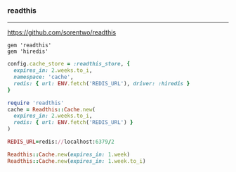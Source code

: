 ### readthis
---

https://github.com/sorentwo/readthis

```
gem 'readthis'
gem 'hiredis'

```

```ruby
config.cache_store = :readthis_store, {
  expires_in: 2.weeks.to_i,
  namespace: 'cache',
  redis: { url: ENV.fetch('REDIS_URL'), driver: :hiredis }
}

require 'readthis'
cache = Readthis::Cache.new(
  expires_in: 2.weeks.to_i,
  redis: { url: ENV.fetch('REDIS_URL') }
)

REDIS_URL=redis://localhost:6379/2

Readthis::Cache.new(expires_in: 1.week)
Readthis::Cache.new(expires_in: 1.week.to_i)

```

```
```

